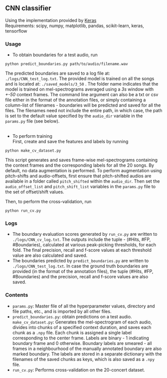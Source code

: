## CNN classifier
Using the implementation provided by [Keras](https://keras.io/) </br>
Requirements: scipy, numpy, matplotlib, pandas, scikit-learn, keras, tensorflow

### Usage
* To obtain boundaries for a test audio, run
```
python predict_boundaries.py path/to/audio/filename.wav
```
The predicted boundaries are saved to a log file at: ```./logs/CNN_test_log.txt```. The provided model is trained on all the songs and is located at: ```./saved_models/3_50``` . The folder name indicates that the model is trained on mel-spectrograms averaged using a *3s* window with *+-50* context frames.
The command line argument can also be a txt or csv file either in the format of the annotation files, or simply containing a column-list of filenames - boundaries will be predicted and saved for all the files. The filenames need not include the entire path, in which case, the path is set to the default value specified by the ```audio_dir``` variable in the ```params.py``` file (see below). </br> </br>

* To perform training </br>
First, create and save the features and labels by running
```
python make_cv_dataset.py
```
This script generates and saves frame-wise mel-spectrograms containing the context frames and the corresponding labels for all the 20 songs. By default, no data augmentation is performed. To perform augmentation using pitch-shifts and audio-offsets, first ensure that pitch-shifted audios are available in a folder called ```pitch_shifted``` within the ```audio_dir```. Then set the ```audio_offset_list``` and ```pitch_shift_list``` variables in the ```params.py``` file to the set of offset/shift values. </br>

Then, to perform the cross-validation, run
```
python run_cv.py
```

### Logs
* The boundary evaluation scores generated by ```run_cv.py``` are written to ```./logs/CNN_cv_log.txt```. The outputs include the tuple - (#Hits, #FP, #Boundaries), calculated at various peak-picking thresholds, for each fold. The final precision, recall and f-score values at each threshold value are also calculated and saved.
* The boundaries predicted by ```predict_boundaries.py``` are written to ```./logs/CNN_test_log.txt```. In case the ground truth boundaries are provided (in the format of the annotation files), the tuple (#Hits, #FP, #Boundaries) and the precision, recall and f-score values are also saved.

### Contents
* ```params.py```: Master file of all the hyperparameter values, directory and file paths, etc., and is imported by all other files.
* ```predict_boundaries.py```: obtain predictions on a test audio.
```make_cv_dataset.py```: Generates the mel-spectrogram of each audio, divides into chunks of a specified context duration, and saves each chunk as a ```.npy``` file. Each chunk is assigned a single label corresponding to the center frame. Labels are binary - 1 indicating boundary frame and 0 otherwise. 
Boundary labels are smeared - all frames in a neighbourhood of the manually annotated boundary are also marked boundary. 
The labels are stored in a separate dictionary with the filenames of the saved chunks as keys, which is also saved as a ```.npy``` file.
* ```run_cv.py```: Performs cross-validation on the 20-concert dataset.
